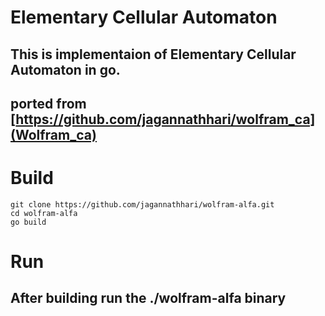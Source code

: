 # Elementary Cellular Automaton

## This is implementaion of **Elementary Cellular Automaton** in go.
## ported from [https://github.com/jagannathhari/wolfram_ca](Wolfram_ca)


# Build

```
git clone https://github.com/jagannathhari/wolfram-alfa.git
cd wolfram-alfa
go build

```

# Run
## After building run the ./wolfram-alfa binary
